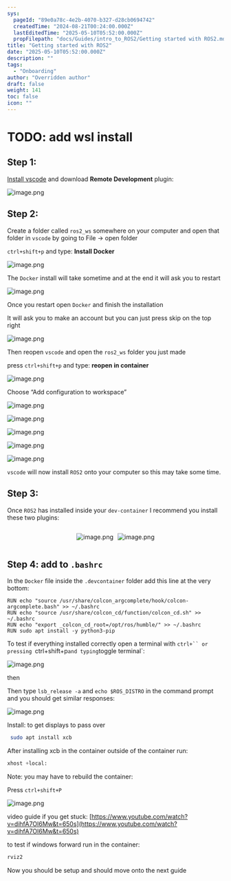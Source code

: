```yaml
---
sys:
  pageId: "89e0a78c-4e2b-4070-b327-d28cb0694742"
  createdTime: "2024-08-21T00:24:00.000Z"
  lastEditedTime: "2025-05-10T05:52:00.000Z"
  propFilepath: "docs/Guides/intro_to_ROS2/Getting started with ROS2.md"
title: "Getting started with ROS2"
date: "2025-05-10T05:52:00.000Z"
description: ""
tags:
  - "Onboarding"
author: "Overridden author"
draft: false
weight: 141
toc: false
icon: ""
---
```


# TODO: add wsl install

## Step 1:

[Install vscode](https://code.visualstudio.com/download) and download **Remote Development** plugin:

![image.png](https://prod-files-secure.s3.us-west-2.amazonaws.com/d518164a-d88e-44d1-a4ee-3adb3bd8bce0/efb52993-1881-4a40-b95e-6f020334f022/image.png?X-Amz-Algorithm=AWS4-HMAC-SHA256&X-Amz-Content-Sha256=UNSIGNED-PAYLOAD&X-Amz-Credential=ASIAZI2LB4667CCSOQFV%2F20250605%2Fus-west-2%2Fs3%2Faws4_request&X-Amz-Date=20250605T100956Z&X-Amz-Expires=3600&X-Amz-Security-Token=IQoJb3JpZ2luX2VjEGkaCXVzLXdlc3QtMiJIMEYCIQDD69xceLfZoB9UysFJ4CSsd2WIOoIG6wQm9afuLeNS6QIhAJ%2FZSTFLqqMOGMIY%2BgRXf11JcveYqaQUdXlBt0ZWzRRyKv8DCEIQABoMNjM3NDIzMTgzODA1Igwn50O5X0aJHkcTT8Eq3AOW5Kh3Q9gnQBt%2FQhM4lx5O%2Bx6JvosK5U0aEaokmLi2YcglchXpeFSUrUryhnsmSv1Mn7xSa0vnZbkjouzNOuRj%2BD0J8aJ%2FIywsVbXFVLs5GbXYFYCOcDM0PqR2ktcJvxePn9aLiwVhYJgsKjYhWEtS%2F8y8AQ2ImnA%2BYEUFlezf0eaIVw6mcauHozv4ayMLpOAKLNhkNn8kDgYK2ZcGTgYFNZRnQawLuW3ESGZ53YhyUpIgZiXHNeBeSQNVy8AJ0YvOw%2Bk9c0wFPK1md6PRCkPZ%2FgH8KG2FYnN%2BpSsi56W%2FfO9%2FJLxZYkY%2F%2BxoDCjfislY5iob7uPOmgesJkkTMKmZeW0nkNJFGrCLvBNMqF0erz4LvCnWUWiynBf3zW2%2Fxvfc3kse6P5NZsCwHIjhcKlpPDhzi%2BjB99abAe7Ylcw3ZAe%2F7CuVNzxKCuf2iFwZGL3RYvLNXAGqRPgZHsrImpY03HSRWaJ9OAXafvxXJNJ09%2FVwRiNw%2F8Ff3cbygwMNXjXQZRhZ2n5EfF5OKGP6yh5ClEmL6t7TMp84qxv%2BaDQeafGcRhWUsdvrwT8N0igbwxqp895r76tWCkSid2CYqogFhyTwtu9rBs5TXOlxwQEo8%2BSx6mEJZuKk1sA%2FJ2jDyroXCBjqkAVHiELtpO3Ic5KyQR8dov53414PE27UpHEEmgXqP19foca4Y0mjPVQxeOY%2FxEd5nTl0EBm17q4f%2BtZ8uhtHcFl2rfHYh%2FctAlGGgZALL8DfBzodlQ9B%2BC%2B1LQJsNK8zPZeOEYmZ4GizCOObaEO8jCKHDrpZUjhH3DED90BjAsz%2FNtAdu3MAcYws61feDeCudhVAVpE1mHYvg3xrCHfKTIeWZmKYY&X-Amz-Signature=0f1d965866626e48b06c2d1eceaadaad0310192d99cb2bfa1d2033146d160193&X-Amz-SignedHeaders=host&x-id=GetObject)

## Step 2:

Create a folder called `ros2_ws` somewhere on your computer and open that folder in `vscode` by going to File → open folder 

`ctrl+shift+p` and type: **Install Docker**

![image.png](https://prod-files-secure.s3.us-west-2.amazonaws.com/d518164a-d88e-44d1-a4ee-3adb3bd8bce0/2269dc0e-1cd5-47ff-bceb-c04ad9b2eab0/image.png?X-Amz-Algorithm=AWS4-HMAC-SHA256&X-Amz-Content-Sha256=UNSIGNED-PAYLOAD&X-Amz-Credential=ASIAZI2LB4667CCSOQFV%2F20250605%2Fus-west-2%2Fs3%2Faws4_request&X-Amz-Date=20250605T100956Z&X-Amz-Expires=3600&X-Amz-Security-Token=IQoJb3JpZ2luX2VjEGkaCXVzLXdlc3QtMiJIMEYCIQDD69xceLfZoB9UysFJ4CSsd2WIOoIG6wQm9afuLeNS6QIhAJ%2FZSTFLqqMOGMIY%2BgRXf11JcveYqaQUdXlBt0ZWzRRyKv8DCEIQABoMNjM3NDIzMTgzODA1Igwn50O5X0aJHkcTT8Eq3AOW5Kh3Q9gnQBt%2FQhM4lx5O%2Bx6JvosK5U0aEaokmLi2YcglchXpeFSUrUryhnsmSv1Mn7xSa0vnZbkjouzNOuRj%2BD0J8aJ%2FIywsVbXFVLs5GbXYFYCOcDM0PqR2ktcJvxePn9aLiwVhYJgsKjYhWEtS%2F8y8AQ2ImnA%2BYEUFlezf0eaIVw6mcauHozv4ayMLpOAKLNhkNn8kDgYK2ZcGTgYFNZRnQawLuW3ESGZ53YhyUpIgZiXHNeBeSQNVy8AJ0YvOw%2Bk9c0wFPK1md6PRCkPZ%2FgH8KG2FYnN%2BpSsi56W%2FfO9%2FJLxZYkY%2F%2BxoDCjfislY5iob7uPOmgesJkkTMKmZeW0nkNJFGrCLvBNMqF0erz4LvCnWUWiynBf3zW2%2Fxvfc3kse6P5NZsCwHIjhcKlpPDhzi%2BjB99abAe7Ylcw3ZAe%2F7CuVNzxKCuf2iFwZGL3RYvLNXAGqRPgZHsrImpY03HSRWaJ9OAXafvxXJNJ09%2FVwRiNw%2F8Ff3cbygwMNXjXQZRhZ2n5EfF5OKGP6yh5ClEmL6t7TMp84qxv%2BaDQeafGcRhWUsdvrwT8N0igbwxqp895r76tWCkSid2CYqogFhyTwtu9rBs5TXOlxwQEo8%2BSx6mEJZuKk1sA%2FJ2jDyroXCBjqkAVHiELtpO3Ic5KyQR8dov53414PE27UpHEEmgXqP19foca4Y0mjPVQxeOY%2FxEd5nTl0EBm17q4f%2BtZ8uhtHcFl2rfHYh%2FctAlGGgZALL8DfBzodlQ9B%2BC%2B1LQJsNK8zPZeOEYmZ4GizCOObaEO8jCKHDrpZUjhH3DED90BjAsz%2FNtAdu3MAcYws61feDeCudhVAVpE1mHYvg3xrCHfKTIeWZmKYY&X-Amz-Signature=f7eb4a533c21e9145e0cdbb6c02583dcee9a17f93fdd4efdce4119281b7d8d60&X-Amz-SignedHeaders=host&x-id=GetObject)

The `Docker` install will take sometime and at the end it will ask you to restart

![image.png](https://prod-files-secure.s3.us-west-2.amazonaws.com/d518164a-d88e-44d1-a4ee-3adb3bd8bce0/ed233f78-be33-4b1f-b89c-9c346c0e961e/image.png?X-Amz-Algorithm=AWS4-HMAC-SHA256&X-Amz-Content-Sha256=UNSIGNED-PAYLOAD&X-Amz-Credential=ASIAZI2LB4667CCSOQFV%2F20250605%2Fus-west-2%2Fs3%2Faws4_request&X-Amz-Date=20250605T100956Z&X-Amz-Expires=3600&X-Amz-Security-Token=IQoJb3JpZ2luX2VjEGkaCXVzLXdlc3QtMiJIMEYCIQDD69xceLfZoB9UysFJ4CSsd2WIOoIG6wQm9afuLeNS6QIhAJ%2FZSTFLqqMOGMIY%2BgRXf11JcveYqaQUdXlBt0ZWzRRyKv8DCEIQABoMNjM3NDIzMTgzODA1Igwn50O5X0aJHkcTT8Eq3AOW5Kh3Q9gnQBt%2FQhM4lx5O%2Bx6JvosK5U0aEaokmLi2YcglchXpeFSUrUryhnsmSv1Mn7xSa0vnZbkjouzNOuRj%2BD0J8aJ%2FIywsVbXFVLs5GbXYFYCOcDM0PqR2ktcJvxePn9aLiwVhYJgsKjYhWEtS%2F8y8AQ2ImnA%2BYEUFlezf0eaIVw6mcauHozv4ayMLpOAKLNhkNn8kDgYK2ZcGTgYFNZRnQawLuW3ESGZ53YhyUpIgZiXHNeBeSQNVy8AJ0YvOw%2Bk9c0wFPK1md6PRCkPZ%2FgH8KG2FYnN%2BpSsi56W%2FfO9%2FJLxZYkY%2F%2BxoDCjfislY5iob7uPOmgesJkkTMKmZeW0nkNJFGrCLvBNMqF0erz4LvCnWUWiynBf3zW2%2Fxvfc3kse6P5NZsCwHIjhcKlpPDhzi%2BjB99abAe7Ylcw3ZAe%2F7CuVNzxKCuf2iFwZGL3RYvLNXAGqRPgZHsrImpY03HSRWaJ9OAXafvxXJNJ09%2FVwRiNw%2F8Ff3cbygwMNXjXQZRhZ2n5EfF5OKGP6yh5ClEmL6t7TMp84qxv%2BaDQeafGcRhWUsdvrwT8N0igbwxqp895r76tWCkSid2CYqogFhyTwtu9rBs5TXOlxwQEo8%2BSx6mEJZuKk1sA%2FJ2jDyroXCBjqkAVHiELtpO3Ic5KyQR8dov53414PE27UpHEEmgXqP19foca4Y0mjPVQxeOY%2FxEd5nTl0EBm17q4f%2BtZ8uhtHcFl2rfHYh%2FctAlGGgZALL8DfBzodlQ9B%2BC%2B1LQJsNK8zPZeOEYmZ4GizCOObaEO8jCKHDrpZUjhH3DED90BjAsz%2FNtAdu3MAcYws61feDeCudhVAVpE1mHYvg3xrCHfKTIeWZmKYY&X-Amz-Signature=746d2a46df0e3f55c791b27844642a1af102847394b9951558075108c4a7ad97&X-Amz-SignedHeaders=host&x-id=GetObject)

Once you restart open `Docker` and finish the installation

It will ask you to make an account but you can just press skip on the top right

![image.png](https://prod-files-secure.s3.us-west-2.amazonaws.com/d518164a-d88e-44d1-a4ee-3adb3bd8bce0/21010ad9-1659-4fd9-9f59-9932a09b2a3d/image.png?X-Amz-Algorithm=AWS4-HMAC-SHA256&X-Amz-Content-Sha256=UNSIGNED-PAYLOAD&X-Amz-Credential=ASIAZI2LB4667CCSOQFV%2F20250605%2Fus-west-2%2Fs3%2Faws4_request&X-Amz-Date=20250605T100956Z&X-Amz-Expires=3600&X-Amz-Security-Token=IQoJb3JpZ2luX2VjEGkaCXVzLXdlc3QtMiJIMEYCIQDD69xceLfZoB9UysFJ4CSsd2WIOoIG6wQm9afuLeNS6QIhAJ%2FZSTFLqqMOGMIY%2BgRXf11JcveYqaQUdXlBt0ZWzRRyKv8DCEIQABoMNjM3NDIzMTgzODA1Igwn50O5X0aJHkcTT8Eq3AOW5Kh3Q9gnQBt%2FQhM4lx5O%2Bx6JvosK5U0aEaokmLi2YcglchXpeFSUrUryhnsmSv1Mn7xSa0vnZbkjouzNOuRj%2BD0J8aJ%2FIywsVbXFVLs5GbXYFYCOcDM0PqR2ktcJvxePn9aLiwVhYJgsKjYhWEtS%2F8y8AQ2ImnA%2BYEUFlezf0eaIVw6mcauHozv4ayMLpOAKLNhkNn8kDgYK2ZcGTgYFNZRnQawLuW3ESGZ53YhyUpIgZiXHNeBeSQNVy8AJ0YvOw%2Bk9c0wFPK1md6PRCkPZ%2FgH8KG2FYnN%2BpSsi56W%2FfO9%2FJLxZYkY%2F%2BxoDCjfislY5iob7uPOmgesJkkTMKmZeW0nkNJFGrCLvBNMqF0erz4LvCnWUWiynBf3zW2%2Fxvfc3kse6P5NZsCwHIjhcKlpPDhzi%2BjB99abAe7Ylcw3ZAe%2F7CuVNzxKCuf2iFwZGL3RYvLNXAGqRPgZHsrImpY03HSRWaJ9OAXafvxXJNJ09%2FVwRiNw%2F8Ff3cbygwMNXjXQZRhZ2n5EfF5OKGP6yh5ClEmL6t7TMp84qxv%2BaDQeafGcRhWUsdvrwT8N0igbwxqp895r76tWCkSid2CYqogFhyTwtu9rBs5TXOlxwQEo8%2BSx6mEJZuKk1sA%2FJ2jDyroXCBjqkAVHiELtpO3Ic5KyQR8dov53414PE27UpHEEmgXqP19foca4Y0mjPVQxeOY%2FxEd5nTl0EBm17q4f%2BtZ8uhtHcFl2rfHYh%2FctAlGGgZALL8DfBzodlQ9B%2BC%2B1LQJsNK8zPZeOEYmZ4GizCOObaEO8jCKHDrpZUjhH3DED90BjAsz%2FNtAdu3MAcYws61feDeCudhVAVpE1mHYvg3xrCHfKTIeWZmKYY&X-Amz-Signature=11545290d6510a889fe5c1df342008555666311d2d41f98d642f0d4e2301bf92&X-Amz-SignedHeaders=host&x-id=GetObject)

Then reopen `vscode` and open the `ros2_ws` folder you just made

press `ctrl+shift+p` and type: **reopen in container**

![image.png](https://prod-files-secure.s3.us-west-2.amazonaws.com/d518164a-d88e-44d1-a4ee-3adb3bd8bce0/4e93b8c2-41ad-488c-8095-c74205196118/image.png?X-Amz-Algorithm=AWS4-HMAC-SHA256&X-Amz-Content-Sha256=UNSIGNED-PAYLOAD&X-Amz-Credential=ASIAZI2LB4667CCSOQFV%2F20250605%2Fus-west-2%2Fs3%2Faws4_request&X-Amz-Date=20250605T100956Z&X-Amz-Expires=3600&X-Amz-Security-Token=IQoJb3JpZ2luX2VjEGkaCXVzLXdlc3QtMiJIMEYCIQDD69xceLfZoB9UysFJ4CSsd2WIOoIG6wQm9afuLeNS6QIhAJ%2FZSTFLqqMOGMIY%2BgRXf11JcveYqaQUdXlBt0ZWzRRyKv8DCEIQABoMNjM3NDIzMTgzODA1Igwn50O5X0aJHkcTT8Eq3AOW5Kh3Q9gnQBt%2FQhM4lx5O%2Bx6JvosK5U0aEaokmLi2YcglchXpeFSUrUryhnsmSv1Mn7xSa0vnZbkjouzNOuRj%2BD0J8aJ%2FIywsVbXFVLs5GbXYFYCOcDM0PqR2ktcJvxePn9aLiwVhYJgsKjYhWEtS%2F8y8AQ2ImnA%2BYEUFlezf0eaIVw6mcauHozv4ayMLpOAKLNhkNn8kDgYK2ZcGTgYFNZRnQawLuW3ESGZ53YhyUpIgZiXHNeBeSQNVy8AJ0YvOw%2Bk9c0wFPK1md6PRCkPZ%2FgH8KG2FYnN%2BpSsi56W%2FfO9%2FJLxZYkY%2F%2BxoDCjfislY5iob7uPOmgesJkkTMKmZeW0nkNJFGrCLvBNMqF0erz4LvCnWUWiynBf3zW2%2Fxvfc3kse6P5NZsCwHIjhcKlpPDhzi%2BjB99abAe7Ylcw3ZAe%2F7CuVNzxKCuf2iFwZGL3RYvLNXAGqRPgZHsrImpY03HSRWaJ9OAXafvxXJNJ09%2FVwRiNw%2F8Ff3cbygwMNXjXQZRhZ2n5EfF5OKGP6yh5ClEmL6t7TMp84qxv%2BaDQeafGcRhWUsdvrwT8N0igbwxqp895r76tWCkSid2CYqogFhyTwtu9rBs5TXOlxwQEo8%2BSx6mEJZuKk1sA%2FJ2jDyroXCBjqkAVHiELtpO3Ic5KyQR8dov53414PE27UpHEEmgXqP19foca4Y0mjPVQxeOY%2FxEd5nTl0EBm17q4f%2BtZ8uhtHcFl2rfHYh%2FctAlGGgZALL8DfBzodlQ9B%2BC%2B1LQJsNK8zPZeOEYmZ4GizCOObaEO8jCKHDrpZUjhH3DED90BjAsz%2FNtAdu3MAcYws61feDeCudhVAVpE1mHYvg3xrCHfKTIeWZmKYY&X-Amz-Signature=6e055f582830e43d9ebaf20001b89f90ed3e46d6122c6a14fbbd6892b5b66f83&X-Amz-SignedHeaders=host&x-id=GetObject)

Choose “Add configuration to workspace”

![image.png](https://prod-files-secure.s3.us-west-2.amazonaws.com/d518164a-d88e-44d1-a4ee-3adb3bd8bce0/9560b282-5060-4989-ba37-97e7b2c22476/image.png?X-Amz-Algorithm=AWS4-HMAC-SHA256&X-Amz-Content-Sha256=UNSIGNED-PAYLOAD&X-Amz-Credential=ASIAZI2LB4667CCSOQFV%2F20250605%2Fus-west-2%2Fs3%2Faws4_request&X-Amz-Date=20250605T100956Z&X-Amz-Expires=3600&X-Amz-Security-Token=IQoJb3JpZ2luX2VjEGkaCXVzLXdlc3QtMiJIMEYCIQDD69xceLfZoB9UysFJ4CSsd2WIOoIG6wQm9afuLeNS6QIhAJ%2FZSTFLqqMOGMIY%2BgRXf11JcveYqaQUdXlBt0ZWzRRyKv8DCEIQABoMNjM3NDIzMTgzODA1Igwn50O5X0aJHkcTT8Eq3AOW5Kh3Q9gnQBt%2FQhM4lx5O%2Bx6JvosK5U0aEaokmLi2YcglchXpeFSUrUryhnsmSv1Mn7xSa0vnZbkjouzNOuRj%2BD0J8aJ%2FIywsVbXFVLs5GbXYFYCOcDM0PqR2ktcJvxePn9aLiwVhYJgsKjYhWEtS%2F8y8AQ2ImnA%2BYEUFlezf0eaIVw6mcauHozv4ayMLpOAKLNhkNn8kDgYK2ZcGTgYFNZRnQawLuW3ESGZ53YhyUpIgZiXHNeBeSQNVy8AJ0YvOw%2Bk9c0wFPK1md6PRCkPZ%2FgH8KG2FYnN%2BpSsi56W%2FfO9%2FJLxZYkY%2F%2BxoDCjfislY5iob7uPOmgesJkkTMKmZeW0nkNJFGrCLvBNMqF0erz4LvCnWUWiynBf3zW2%2Fxvfc3kse6P5NZsCwHIjhcKlpPDhzi%2BjB99abAe7Ylcw3ZAe%2F7CuVNzxKCuf2iFwZGL3RYvLNXAGqRPgZHsrImpY03HSRWaJ9OAXafvxXJNJ09%2FVwRiNw%2F8Ff3cbygwMNXjXQZRhZ2n5EfF5OKGP6yh5ClEmL6t7TMp84qxv%2BaDQeafGcRhWUsdvrwT8N0igbwxqp895r76tWCkSid2CYqogFhyTwtu9rBs5TXOlxwQEo8%2BSx6mEJZuKk1sA%2FJ2jDyroXCBjqkAVHiELtpO3Ic5KyQR8dov53414PE27UpHEEmgXqP19foca4Y0mjPVQxeOY%2FxEd5nTl0EBm17q4f%2BtZ8uhtHcFl2rfHYh%2FctAlGGgZALL8DfBzodlQ9B%2BC%2B1LQJsNK8zPZeOEYmZ4GizCOObaEO8jCKHDrpZUjhH3DED90BjAsz%2FNtAdu3MAcYws61feDeCudhVAVpE1mHYvg3xrCHfKTIeWZmKYY&X-Amz-Signature=23eafd72b9e71008fabb4153d2eb29ee688cf1ee633708787d01e0352aa65ab3&X-Amz-SignedHeaders=host&x-id=GetObject)

![image.png](https://prod-files-secure.s3.us-west-2.amazonaws.com/d518164a-d88e-44d1-a4ee-3adb3bd8bce0/2ee63f81-886b-48e8-a553-dc6e5eac99e4/image.png?X-Amz-Algorithm=AWS4-HMAC-SHA256&X-Amz-Content-Sha256=UNSIGNED-PAYLOAD&X-Amz-Credential=ASIAZI2LB4667CCSOQFV%2F20250605%2Fus-west-2%2Fs3%2Faws4_request&X-Amz-Date=20250605T100956Z&X-Amz-Expires=3600&X-Amz-Security-Token=IQoJb3JpZ2luX2VjEGkaCXVzLXdlc3QtMiJIMEYCIQDD69xceLfZoB9UysFJ4CSsd2WIOoIG6wQm9afuLeNS6QIhAJ%2FZSTFLqqMOGMIY%2BgRXf11JcveYqaQUdXlBt0ZWzRRyKv8DCEIQABoMNjM3NDIzMTgzODA1Igwn50O5X0aJHkcTT8Eq3AOW5Kh3Q9gnQBt%2FQhM4lx5O%2Bx6JvosK5U0aEaokmLi2YcglchXpeFSUrUryhnsmSv1Mn7xSa0vnZbkjouzNOuRj%2BD0J8aJ%2FIywsVbXFVLs5GbXYFYCOcDM0PqR2ktcJvxePn9aLiwVhYJgsKjYhWEtS%2F8y8AQ2ImnA%2BYEUFlezf0eaIVw6mcauHozv4ayMLpOAKLNhkNn8kDgYK2ZcGTgYFNZRnQawLuW3ESGZ53YhyUpIgZiXHNeBeSQNVy8AJ0YvOw%2Bk9c0wFPK1md6PRCkPZ%2FgH8KG2FYnN%2BpSsi56W%2FfO9%2FJLxZYkY%2F%2BxoDCjfislY5iob7uPOmgesJkkTMKmZeW0nkNJFGrCLvBNMqF0erz4LvCnWUWiynBf3zW2%2Fxvfc3kse6P5NZsCwHIjhcKlpPDhzi%2BjB99abAe7Ylcw3ZAe%2F7CuVNzxKCuf2iFwZGL3RYvLNXAGqRPgZHsrImpY03HSRWaJ9OAXafvxXJNJ09%2FVwRiNw%2F8Ff3cbygwMNXjXQZRhZ2n5EfF5OKGP6yh5ClEmL6t7TMp84qxv%2BaDQeafGcRhWUsdvrwT8N0igbwxqp895r76tWCkSid2CYqogFhyTwtu9rBs5TXOlxwQEo8%2BSx6mEJZuKk1sA%2FJ2jDyroXCBjqkAVHiELtpO3Ic5KyQR8dov53414PE27UpHEEmgXqP19foca4Y0mjPVQxeOY%2FxEd5nTl0EBm17q4f%2BtZ8uhtHcFl2rfHYh%2FctAlGGgZALL8DfBzodlQ9B%2BC%2B1LQJsNK8zPZeOEYmZ4GizCOObaEO8jCKHDrpZUjhH3DED90BjAsz%2FNtAdu3MAcYws61feDeCudhVAVpE1mHYvg3xrCHfKTIeWZmKYY&X-Amz-Signature=7fcbe9d72bfc5a74eb31ce50fbf96405940ef1d672e565cfcbe60bd31ede99a1&X-Amz-SignedHeaders=host&x-id=GetObject)

![image.png](https://prod-files-secure.s3.us-west-2.amazonaws.com/d518164a-d88e-44d1-a4ee-3adb3bd8bce0/ae1580b2-b048-407e-aed9-b584224a7a04/image.png?X-Amz-Algorithm=AWS4-HMAC-SHA256&X-Amz-Content-Sha256=UNSIGNED-PAYLOAD&X-Amz-Credential=ASIAZI2LB4667CCSOQFV%2F20250605%2Fus-west-2%2Fs3%2Faws4_request&X-Amz-Date=20250605T100956Z&X-Amz-Expires=3600&X-Amz-Security-Token=IQoJb3JpZ2luX2VjEGkaCXVzLXdlc3QtMiJIMEYCIQDD69xceLfZoB9UysFJ4CSsd2WIOoIG6wQm9afuLeNS6QIhAJ%2FZSTFLqqMOGMIY%2BgRXf11JcveYqaQUdXlBt0ZWzRRyKv8DCEIQABoMNjM3NDIzMTgzODA1Igwn50O5X0aJHkcTT8Eq3AOW5Kh3Q9gnQBt%2FQhM4lx5O%2Bx6JvosK5U0aEaokmLi2YcglchXpeFSUrUryhnsmSv1Mn7xSa0vnZbkjouzNOuRj%2BD0J8aJ%2FIywsVbXFVLs5GbXYFYCOcDM0PqR2ktcJvxePn9aLiwVhYJgsKjYhWEtS%2F8y8AQ2ImnA%2BYEUFlezf0eaIVw6mcauHozv4ayMLpOAKLNhkNn8kDgYK2ZcGTgYFNZRnQawLuW3ESGZ53YhyUpIgZiXHNeBeSQNVy8AJ0YvOw%2Bk9c0wFPK1md6PRCkPZ%2FgH8KG2FYnN%2BpSsi56W%2FfO9%2FJLxZYkY%2F%2BxoDCjfislY5iob7uPOmgesJkkTMKmZeW0nkNJFGrCLvBNMqF0erz4LvCnWUWiynBf3zW2%2Fxvfc3kse6P5NZsCwHIjhcKlpPDhzi%2BjB99abAe7Ylcw3ZAe%2F7CuVNzxKCuf2iFwZGL3RYvLNXAGqRPgZHsrImpY03HSRWaJ9OAXafvxXJNJ09%2FVwRiNw%2F8Ff3cbygwMNXjXQZRhZ2n5EfF5OKGP6yh5ClEmL6t7TMp84qxv%2BaDQeafGcRhWUsdvrwT8N0igbwxqp895r76tWCkSid2CYqogFhyTwtu9rBs5TXOlxwQEo8%2BSx6mEJZuKk1sA%2FJ2jDyroXCBjqkAVHiELtpO3Ic5KyQR8dov53414PE27UpHEEmgXqP19foca4Y0mjPVQxeOY%2FxEd5nTl0EBm17q4f%2BtZ8uhtHcFl2rfHYh%2FctAlGGgZALL8DfBzodlQ9B%2BC%2B1LQJsNK8zPZeOEYmZ4GizCOObaEO8jCKHDrpZUjhH3DED90BjAsz%2FNtAdu3MAcYws61feDeCudhVAVpE1mHYvg3xrCHfKTIeWZmKYY&X-Amz-Signature=ce6ee3099e29d7976238cf7e7d4d5cb4016c3e983788ff22adefdbd22bf55473&X-Amz-SignedHeaders=host&x-id=GetObject)

![image.png](https://prod-files-secure.s3.us-west-2.amazonaws.com/d518164a-d88e-44d1-a4ee-3adb3bd8bce0/53255b28-f75e-430f-b9e3-c0ac8577e42b/image.png?X-Amz-Algorithm=AWS4-HMAC-SHA256&X-Amz-Content-Sha256=UNSIGNED-PAYLOAD&X-Amz-Credential=ASIAZI2LB4667CCSOQFV%2F20250605%2Fus-west-2%2Fs3%2Faws4_request&X-Amz-Date=20250605T100956Z&X-Amz-Expires=3600&X-Amz-Security-Token=IQoJb3JpZ2luX2VjEGkaCXVzLXdlc3QtMiJIMEYCIQDD69xceLfZoB9UysFJ4CSsd2WIOoIG6wQm9afuLeNS6QIhAJ%2FZSTFLqqMOGMIY%2BgRXf11JcveYqaQUdXlBt0ZWzRRyKv8DCEIQABoMNjM3NDIzMTgzODA1Igwn50O5X0aJHkcTT8Eq3AOW5Kh3Q9gnQBt%2FQhM4lx5O%2Bx6JvosK5U0aEaokmLi2YcglchXpeFSUrUryhnsmSv1Mn7xSa0vnZbkjouzNOuRj%2BD0J8aJ%2FIywsVbXFVLs5GbXYFYCOcDM0PqR2ktcJvxePn9aLiwVhYJgsKjYhWEtS%2F8y8AQ2ImnA%2BYEUFlezf0eaIVw6mcauHozv4ayMLpOAKLNhkNn8kDgYK2ZcGTgYFNZRnQawLuW3ESGZ53YhyUpIgZiXHNeBeSQNVy8AJ0YvOw%2Bk9c0wFPK1md6PRCkPZ%2FgH8KG2FYnN%2BpSsi56W%2FfO9%2FJLxZYkY%2F%2BxoDCjfislY5iob7uPOmgesJkkTMKmZeW0nkNJFGrCLvBNMqF0erz4LvCnWUWiynBf3zW2%2Fxvfc3kse6P5NZsCwHIjhcKlpPDhzi%2BjB99abAe7Ylcw3ZAe%2F7CuVNzxKCuf2iFwZGL3RYvLNXAGqRPgZHsrImpY03HSRWaJ9OAXafvxXJNJ09%2FVwRiNw%2F8Ff3cbygwMNXjXQZRhZ2n5EfF5OKGP6yh5ClEmL6t7TMp84qxv%2BaDQeafGcRhWUsdvrwT8N0igbwxqp895r76tWCkSid2CYqogFhyTwtu9rBs5TXOlxwQEo8%2BSx6mEJZuKk1sA%2FJ2jDyroXCBjqkAVHiELtpO3Ic5KyQR8dov53414PE27UpHEEmgXqP19foca4Y0mjPVQxeOY%2FxEd5nTl0EBm17q4f%2BtZ8uhtHcFl2rfHYh%2FctAlGGgZALL8DfBzodlQ9B%2BC%2B1LQJsNK8zPZeOEYmZ4GizCOObaEO8jCKHDrpZUjhH3DED90BjAsz%2FNtAdu3MAcYws61feDeCudhVAVpE1mHYvg3xrCHfKTIeWZmKYY&X-Amz-Signature=154ebd14859ba10915ed11f8847fe2864e7f259bb46926b3d845c81e86a7dca1&X-Amz-SignedHeaders=host&x-id=GetObject)

![image.png](https://prod-files-secure.s3.us-west-2.amazonaws.com/d518164a-d88e-44d1-a4ee-3adb3bd8bce0/7c562767-5af9-4ffb-97d1-327bcdf4ee00/image.png?X-Amz-Algorithm=AWS4-HMAC-SHA256&X-Amz-Content-Sha256=UNSIGNED-PAYLOAD&X-Amz-Credential=ASIAZI2LB4667CCSOQFV%2F20250605%2Fus-west-2%2Fs3%2Faws4_request&X-Amz-Date=20250605T100956Z&X-Amz-Expires=3600&X-Amz-Security-Token=IQoJb3JpZ2luX2VjEGkaCXVzLXdlc3QtMiJIMEYCIQDD69xceLfZoB9UysFJ4CSsd2WIOoIG6wQm9afuLeNS6QIhAJ%2FZSTFLqqMOGMIY%2BgRXf11JcveYqaQUdXlBt0ZWzRRyKv8DCEIQABoMNjM3NDIzMTgzODA1Igwn50O5X0aJHkcTT8Eq3AOW5Kh3Q9gnQBt%2FQhM4lx5O%2Bx6JvosK5U0aEaokmLi2YcglchXpeFSUrUryhnsmSv1Mn7xSa0vnZbkjouzNOuRj%2BD0J8aJ%2FIywsVbXFVLs5GbXYFYCOcDM0PqR2ktcJvxePn9aLiwVhYJgsKjYhWEtS%2F8y8AQ2ImnA%2BYEUFlezf0eaIVw6mcauHozv4ayMLpOAKLNhkNn8kDgYK2ZcGTgYFNZRnQawLuW3ESGZ53YhyUpIgZiXHNeBeSQNVy8AJ0YvOw%2Bk9c0wFPK1md6PRCkPZ%2FgH8KG2FYnN%2BpSsi56W%2FfO9%2FJLxZYkY%2F%2BxoDCjfislY5iob7uPOmgesJkkTMKmZeW0nkNJFGrCLvBNMqF0erz4LvCnWUWiynBf3zW2%2Fxvfc3kse6P5NZsCwHIjhcKlpPDhzi%2BjB99abAe7Ylcw3ZAe%2F7CuVNzxKCuf2iFwZGL3RYvLNXAGqRPgZHsrImpY03HSRWaJ9OAXafvxXJNJ09%2FVwRiNw%2F8Ff3cbygwMNXjXQZRhZ2n5EfF5OKGP6yh5ClEmL6t7TMp84qxv%2BaDQeafGcRhWUsdvrwT8N0igbwxqp895r76tWCkSid2CYqogFhyTwtu9rBs5TXOlxwQEo8%2BSx6mEJZuKk1sA%2FJ2jDyroXCBjqkAVHiELtpO3Ic5KyQR8dov53414PE27UpHEEmgXqP19foca4Y0mjPVQxeOY%2FxEd5nTl0EBm17q4f%2BtZ8uhtHcFl2rfHYh%2FctAlGGgZALL8DfBzodlQ9B%2BC%2B1LQJsNK8zPZeOEYmZ4GizCOObaEO8jCKHDrpZUjhH3DED90BjAsz%2FNtAdu3MAcYws61feDeCudhVAVpE1mHYvg3xrCHfKTIeWZmKYY&X-Amz-Signature=74079f77863b176aa4631b2efa611894defdfeae8f52e806843d32eecdbb3cba&X-Amz-SignedHeaders=host&x-id=GetObject)

`vscode` will now install `ROS2` onto your computer so this may take some time.

## Step 3:

Once `ROS2` has installed inside your `dev-container` I recommend you install these two plugins:

<div style="display: flex;flex-direction: row; column-gap:10px; max-width: 630px;justify-content: center;">
<div>

![image.png](https://prod-files-secure.s3.us-west-2.amazonaws.com/d518164a-d88e-44d1-a4ee-3adb3bd8bce0/3fc3d550-5a54-4ba1-ba6b-faa01cdb7369/image.png?X-Amz-Algorithm=AWS4-HMAC-SHA256&X-Amz-Content-Sha256=UNSIGNED-PAYLOAD&X-Amz-Credential=ASIAZI2LB466Z74KS2DB%2F20250605%2Fus-west-2%2Fs3%2Faws4_request&X-Amz-Date=20250605T101000Z&X-Amz-Expires=3600&X-Amz-Security-Token=IQoJb3JpZ2luX2VjEGkaCXVzLXdlc3QtMiJHMEUCIE1zz8rot9LE8wyk6HiDo%2FXGdvM5xBlYYWxf5aESj%2FgWAiEAiDieHA7zBKgA7Um3pdQfkOHpODc9NjKg3QB%2FKGFphK0q%2FwMIQhAAGgw2Mzc0MjMxODM4MDUiDFhs8nwr8myYAm2vCCrcA9GtYAtDN5Yz0nh4%2F4MJwL9cH9qcUvq8b%2FfW2DeYH2%2FqasGcI9Od%2BXkadwmf2izWo8S09JXYLWiY2Ct%2FuOvDX3Amzw2XwNvDICFrw9q1Mq11JNeavIZIkNv0lOJxc%2BLN1MbESe8cG7GNxdNh%2FGkYI9VZ44PZwZIVzrXXCHtkOVg0BFP2gx7hws1ngQJPAivlM0zUyZe5ILL2kmPBtF2Gd4rUWhwutMHd8PFySHEjuw5rPOg9bMvg%2BpeeJyX5gecYqz9YpJ2Zcl27mhVRdeUMvKjDbd6WutN4FotAJPLYfbSR8BAqlOxtTBWJjhPD2dIhVfx9BHUc6icJyAsXTel7UoAwFt5p48VrOiSyYkvO6tVTrRnyemH799233U9b96ljFbOnUWss7J4BNsndmXEjc%2B%2FbAWQKUBWd4Trt5ilD8Z%2BcDgw%2BoirTlIv7lwE5X7wi7BbCMXSsM3eiOZO%2FvWNJ1nrislvQdb4Hmmz1I4FJIVfnxGuTgXCRqmOAiC%2B9W0MtUr7w7khgJ328%2Fd0%2FF6fKNo%2FMjpZHYNpl5B3p85PGXaejpDuO4wZbJX%2BtFCjY8dLo14WvC9%2FKkHvkccZhCLZjbv7uz5gdjxV8byYZu%2F9T1BsJcHIYTzTHKn11O98ZMOiuhcIGOqUBQeZE%2BWoxFDv3hEsr%2F5mErJlmC5zuQdXVUcVvPijuvdoaBJ7U6n7erGdlFy9LudK1Qs7avh%2B%2FUMVxoaYPam4tgiABoQ2C%2Fw3i2gQaJ8WeTWE7Sfxbl8RCfewrTz1E8vgpdMclglvulJPS6x%2BMfQaCmICrHZgg5cZ5ni%2B2bo%2FncWRN9UyK7ibspZQeCjcRtW4VM%2B9axoqGBc131XrMpPUZ1CdKzJSg&X-Amz-Signature=2c4a7210423c7b5061c875b0b3044ae5068935826b07e37820286b8da039dfc9&X-Amz-SignedHeaders=host&x-id=GetObject)

</div>
<div>

![image.png](https://prod-files-secure.s3.us-west-2.amazonaws.com/d518164a-d88e-44d1-a4ee-3adb3bd8bce0/d994cc66-13c2-4093-a5a3-f84cf4601a82/image.png?X-Amz-Algorithm=AWS4-HMAC-SHA256&X-Amz-Content-Sha256=UNSIGNED-PAYLOAD&X-Amz-Credential=ASIAZI2LB4665B7WX6IH%2F20250605%2Fus-west-2%2Fs3%2Faws4_request&X-Amz-Date=20250605T101000Z&X-Amz-Expires=3600&X-Amz-Security-Token=IQoJb3JpZ2luX2VjEGkaCXVzLXdlc3QtMiJHMEUCIQDmbAClSiUeJGtod0R%2Ft8NdSkqwGPCqoKpzZjANx8IKpgIgXunAv9QQevyDdLwHuKxkmfD6hEQ2ahJsWfXo4yleVYAq%2FwMIQhAAGgw2Mzc0MjMxODM4MDUiDH1loqPs6nVWSnNCDCrcA5z5OBKCJs2UM00vYDYQcroyhq5HLI1dznV2QDzqCcLgjkpF9HWYguGkgJYxxwbObqIg1uAm110%2FeZo7auDm8q4kOMqGHvDJj3cCssNIqkD5Cg0Xg08ocn4WdG%2BFfyiRbr2RYFCY4KK0nVva%2FgAzCG4VRbzig11qKMdrR7mTU4MerIoe%2FeBPonVwDiSUlZj8QMZj%2Fb41DlSueTfVAH8Ldu7ngwChx3NL67oHzOAQodFl94fuO3rWgCjwBos1iOkvhXdvmgtwy%2FFVeX5vfuC7S858Fbl2Adi5f7nU6Ielu1rQF7jTbljxb973m1nkQUKG9EIUfkhZbst7R1go1y96D%2BN6BeM87Xyb6GzVifHQD4anLIgp6f%2BD8%2FaLsxmzzI65S30uAZ7VO%2FCZ4YoTX8TGQe6LM%2FQCWrWclLjMLKc2%2BMx7k6gbRpxeJmV%2FeaVFk3IM5LW0CWaiRbw1rJ6AVJV4jYoBU2EF5XQgcX8TuQ8c40bTNs39extpJISceBUh8374MrIOrOnu3kKDRGjW0U9QnWfYrEt%2Fbc7jYv0ITELi29iYfZXBAqa8OeWFyjz74MZdNfrDZgXVs%2BBy8rnf3NbSjMRyzXPBGnMl%2BdwNuU2iL56qC6UG7TGx3lXLH0kMMLSuhcIGOqUBagqCqAgfrfidXuWvfeR9i5l75pPlWLxb7uDBA747knexMELResXfwQ%2F0L8PE7Uk3VAS24sDeFeIZYQr5eUUVdTzXOyQyrhUBwmCXHhyz1RY0pJqMrxmGfOseX%2BypbKe2r%2BjAyjhOLTeDOvgp8aOWzou06WTu%2BERHaIbEvLQtK%2B%2BdfRSOo2uqK82%2BudhdiGZ86wIGIFhcEXSmx%2FGIxD47GuknmRvT&X-Amz-Signature=6c3901f4b24f59efeddef37d3e8e1b0c35ff3c4b6f679f76b81ed923b20379ec&X-Amz-SignedHeaders=host&x-id=GetObject)

</div>
</div>

## Step 4: add to `.bashrc`

In the `Docker` file inside the `.devcontainer` folder add this line at the very bottom: 

```docker
RUN echo "source /usr/share/colcon_argcomplete/hook/colcon-argcomplete.bash" >> ~/.bashrc
RUN echo "source /usr/share/colcon_cd/function/colcon_cd.sh" >> ~/.bashrc
RUN echo "export _colcon_cd_root=/opt/ros/humble/" >> ~/.bashrc
RUN sudo apt install -y python3-pip 
```

To test if everything installed correctly open a terminal with `ctrl+`` or pressing `ctrl+shift+p` and typing `toggle terminal`:

![image.png](https://prod-files-secure.s3.us-west-2.amazonaws.com/d518164a-d88e-44d1-a4ee-3adb3bd8bce0/6a4943d8-b04e-4c02-9a58-775f3384d1a5/image.png?X-Amz-Algorithm=AWS4-HMAC-SHA256&X-Amz-Content-Sha256=UNSIGNED-PAYLOAD&X-Amz-Credential=ASIAZI2LB4667CCSOQFV%2F20250605%2Fus-west-2%2Fs3%2Faws4_request&X-Amz-Date=20250605T100956Z&X-Amz-Expires=3600&X-Amz-Security-Token=IQoJb3JpZ2luX2VjEGkaCXVzLXdlc3QtMiJIMEYCIQDD69xceLfZoB9UysFJ4CSsd2WIOoIG6wQm9afuLeNS6QIhAJ%2FZSTFLqqMOGMIY%2BgRXf11JcveYqaQUdXlBt0ZWzRRyKv8DCEIQABoMNjM3NDIzMTgzODA1Igwn50O5X0aJHkcTT8Eq3AOW5Kh3Q9gnQBt%2FQhM4lx5O%2Bx6JvosK5U0aEaokmLi2YcglchXpeFSUrUryhnsmSv1Mn7xSa0vnZbkjouzNOuRj%2BD0J8aJ%2FIywsVbXFVLs5GbXYFYCOcDM0PqR2ktcJvxePn9aLiwVhYJgsKjYhWEtS%2F8y8AQ2ImnA%2BYEUFlezf0eaIVw6mcauHozv4ayMLpOAKLNhkNn8kDgYK2ZcGTgYFNZRnQawLuW3ESGZ53YhyUpIgZiXHNeBeSQNVy8AJ0YvOw%2Bk9c0wFPK1md6PRCkPZ%2FgH8KG2FYnN%2BpSsi56W%2FfO9%2FJLxZYkY%2F%2BxoDCjfislY5iob7uPOmgesJkkTMKmZeW0nkNJFGrCLvBNMqF0erz4LvCnWUWiynBf3zW2%2Fxvfc3kse6P5NZsCwHIjhcKlpPDhzi%2BjB99abAe7Ylcw3ZAe%2F7CuVNzxKCuf2iFwZGL3RYvLNXAGqRPgZHsrImpY03HSRWaJ9OAXafvxXJNJ09%2FVwRiNw%2F8Ff3cbygwMNXjXQZRhZ2n5EfF5OKGP6yh5ClEmL6t7TMp84qxv%2BaDQeafGcRhWUsdvrwT8N0igbwxqp895r76tWCkSid2CYqogFhyTwtu9rBs5TXOlxwQEo8%2BSx6mEJZuKk1sA%2FJ2jDyroXCBjqkAVHiELtpO3Ic5KyQR8dov53414PE27UpHEEmgXqP19foca4Y0mjPVQxeOY%2FxEd5nTl0EBm17q4f%2BtZ8uhtHcFl2rfHYh%2FctAlGGgZALL8DfBzodlQ9B%2BC%2B1LQJsNK8zPZeOEYmZ4GizCOObaEO8jCKHDrpZUjhH3DED90BjAsz%2FNtAdu3MAcYws61feDeCudhVAVpE1mHYvg3xrCHfKTIeWZmKYY&X-Amz-Signature=4f160a577b26e40195c9451f5a265e49e0a3db73260c0bd459a20903e8a9f9c3&X-Amz-SignedHeaders=host&x-id=GetObject)

then 

Then type `lsb_release -a` and `echo $ROS_DISTRO` in the command prompt and you should get similar responses:

![image.png](https://prod-files-secure.s3.us-west-2.amazonaws.com/d518164a-d88e-44d1-a4ee-3adb3bd8bce0/3e635dec-a805-4e85-8b9e-d000e5b71a4e/image.png?X-Amz-Algorithm=AWS4-HMAC-SHA256&X-Amz-Content-Sha256=UNSIGNED-PAYLOAD&X-Amz-Credential=ASIAZI2LB4667CCSOQFV%2F20250605%2Fus-west-2%2Fs3%2Faws4_request&X-Amz-Date=20250605T100956Z&X-Amz-Expires=3600&X-Amz-Security-Token=IQoJb3JpZ2luX2VjEGkaCXVzLXdlc3QtMiJIMEYCIQDD69xceLfZoB9UysFJ4CSsd2WIOoIG6wQm9afuLeNS6QIhAJ%2FZSTFLqqMOGMIY%2BgRXf11JcveYqaQUdXlBt0ZWzRRyKv8DCEIQABoMNjM3NDIzMTgzODA1Igwn50O5X0aJHkcTT8Eq3AOW5Kh3Q9gnQBt%2FQhM4lx5O%2Bx6JvosK5U0aEaokmLi2YcglchXpeFSUrUryhnsmSv1Mn7xSa0vnZbkjouzNOuRj%2BD0J8aJ%2FIywsVbXFVLs5GbXYFYCOcDM0PqR2ktcJvxePn9aLiwVhYJgsKjYhWEtS%2F8y8AQ2ImnA%2BYEUFlezf0eaIVw6mcauHozv4ayMLpOAKLNhkNn8kDgYK2ZcGTgYFNZRnQawLuW3ESGZ53YhyUpIgZiXHNeBeSQNVy8AJ0YvOw%2Bk9c0wFPK1md6PRCkPZ%2FgH8KG2FYnN%2BpSsi56W%2FfO9%2FJLxZYkY%2F%2BxoDCjfislY5iob7uPOmgesJkkTMKmZeW0nkNJFGrCLvBNMqF0erz4LvCnWUWiynBf3zW2%2Fxvfc3kse6P5NZsCwHIjhcKlpPDhzi%2BjB99abAe7Ylcw3ZAe%2F7CuVNzxKCuf2iFwZGL3RYvLNXAGqRPgZHsrImpY03HSRWaJ9OAXafvxXJNJ09%2FVwRiNw%2F8Ff3cbygwMNXjXQZRhZ2n5EfF5OKGP6yh5ClEmL6t7TMp84qxv%2BaDQeafGcRhWUsdvrwT8N0igbwxqp895r76tWCkSid2CYqogFhyTwtu9rBs5TXOlxwQEo8%2BSx6mEJZuKk1sA%2FJ2jDyroXCBjqkAVHiELtpO3Ic5KyQR8dov53414PE27UpHEEmgXqP19foca4Y0mjPVQxeOY%2FxEd5nTl0EBm17q4f%2BtZ8uhtHcFl2rfHYh%2FctAlGGgZALL8DfBzodlQ9B%2BC%2B1LQJsNK8zPZeOEYmZ4GizCOObaEO8jCKHDrpZUjhH3DED90BjAsz%2FNtAdu3MAcYws61feDeCudhVAVpE1mHYvg3xrCHfKTIeWZmKYY&X-Amz-Signature=45c67d663681b56ff7c9584dca904f1092a939710b4ace2d6d68b7f63bb55a5e&X-Amz-SignedHeaders=host&x-id=GetObject)

Install:  to get displays to pass over

```bash
 sudo apt install xcb
```

After installing xcb in the container outside of the container run:

```python
xhost +local:
```

Note: you may have to rebuild the container:

Press `ctrl+shift+P`

![image.png](https://prod-files-secure.s3.us-west-2.amazonaws.com/d518164a-d88e-44d1-a4ee-3adb3bd8bce0/6c2be660-2618-4c38-9c26-53554f7a0b7b/image.png?X-Amz-Algorithm=AWS4-HMAC-SHA256&X-Amz-Content-Sha256=UNSIGNED-PAYLOAD&X-Amz-Credential=ASIAZI2LB4667CCSOQFV%2F20250605%2Fus-west-2%2Fs3%2Faws4_request&X-Amz-Date=20250605T100956Z&X-Amz-Expires=3600&X-Amz-Security-Token=IQoJb3JpZ2luX2VjEGkaCXVzLXdlc3QtMiJIMEYCIQDD69xceLfZoB9UysFJ4CSsd2WIOoIG6wQm9afuLeNS6QIhAJ%2FZSTFLqqMOGMIY%2BgRXf11JcveYqaQUdXlBt0ZWzRRyKv8DCEIQABoMNjM3NDIzMTgzODA1Igwn50O5X0aJHkcTT8Eq3AOW5Kh3Q9gnQBt%2FQhM4lx5O%2Bx6JvosK5U0aEaokmLi2YcglchXpeFSUrUryhnsmSv1Mn7xSa0vnZbkjouzNOuRj%2BD0J8aJ%2FIywsVbXFVLs5GbXYFYCOcDM0PqR2ktcJvxePn9aLiwVhYJgsKjYhWEtS%2F8y8AQ2ImnA%2BYEUFlezf0eaIVw6mcauHozv4ayMLpOAKLNhkNn8kDgYK2ZcGTgYFNZRnQawLuW3ESGZ53YhyUpIgZiXHNeBeSQNVy8AJ0YvOw%2Bk9c0wFPK1md6PRCkPZ%2FgH8KG2FYnN%2BpSsi56W%2FfO9%2FJLxZYkY%2F%2BxoDCjfislY5iob7uPOmgesJkkTMKmZeW0nkNJFGrCLvBNMqF0erz4LvCnWUWiynBf3zW2%2Fxvfc3kse6P5NZsCwHIjhcKlpPDhzi%2BjB99abAe7Ylcw3ZAe%2F7CuVNzxKCuf2iFwZGL3RYvLNXAGqRPgZHsrImpY03HSRWaJ9OAXafvxXJNJ09%2FVwRiNw%2F8Ff3cbygwMNXjXQZRhZ2n5EfF5OKGP6yh5ClEmL6t7TMp84qxv%2BaDQeafGcRhWUsdvrwT8N0igbwxqp895r76tWCkSid2CYqogFhyTwtu9rBs5TXOlxwQEo8%2BSx6mEJZuKk1sA%2FJ2jDyroXCBjqkAVHiELtpO3Ic5KyQR8dov53414PE27UpHEEmgXqP19foca4Y0mjPVQxeOY%2FxEd5nTl0EBm17q4f%2BtZ8uhtHcFl2rfHYh%2FctAlGGgZALL8DfBzodlQ9B%2BC%2B1LQJsNK8zPZeOEYmZ4GizCOObaEO8jCKHDrpZUjhH3DED90BjAsz%2FNtAdu3MAcYws61feDeCudhVAVpE1mHYvg3xrCHfKTIeWZmKYY&X-Amz-Signature=f878046545887a7167a0eef069b603255c2a0576d0ac7fc449a2ebcb1402818a&X-Amz-SignedHeaders=host&x-id=GetObject)

video guide if you get stuck: [https://www.youtube.com/watch?v=dihfA7Ol6Mw&t=650s](https://www.youtube.com/watch?v=dihfA7Ol6Mw&t=650s)

to test if windows forward run in the container:

```bash
rviz2
```

Now you should be setup and should move onto the next guide 
